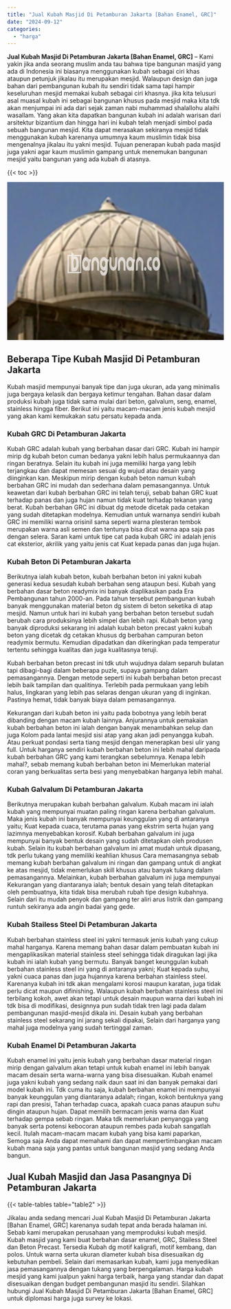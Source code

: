 ```yaml
---
title: "Jual Kubah Masjid Di Petamburan Jakarta [Bahan Enamel, GRC]"
date: "2024-09-12"
categories: 
  - "harga"
---
```


**Jual Kubah Masjid Di Petamburan Jakarta \[Bahan Enamel, GRC\]** – Kami yakin jika anda seorang muslim anda tau bahwa tipe bangunan masjid yang ada di Indonesia ini biasanya menggunakan kubah sebagai ciri khas ataupun petunjuk jikalau itu merupakan mesjid. Walaupun design dan juga bahan dari pembangunan kubah itu sendiri tidak sama tapi hampir keseluruhan mesjid memakai kubah sebagai ciri khasnya. jika kita telusuri asal muasal kubah ini sebagai bangunan khusus pada mesjid maka kita tdk akan menjumpai ini ada dari sejak zaman nabi muhammad shalallohu alaihi wasallam. Yang akan kita dapatkan bangunan kubah ini adalah warisan dari arsitektur bizantium dan hingga hari ini kubah telah menjadi simbol pada sebuah bangunan mesjid. Kita dapat merasakan sekiranya mesjid tidak menggunakan kubah karenanya umumnya kaum muslimin tidak bisa mengenalnya jikalau itu yakni mesjid. Tujuan penerapan kubah pada masjid juga yakni agar kaum muslimin gampang untuk menemukan bangunan mesjid yaitu bangunan yang ada kubah di atasnya.

{{< toc >}}

![Jual Kubah Masjid Di Petamburan Jakarta [Bahan Enamel, GRC]](/images/jual-kubah-masjid-16.png)

## Beberapa Tipe Kubah Masjid Di Petamburan Jakarta

Kubah masjid mempunyai banyak tipe dan juga ukuran, ada yang minimalis juga bergaya kelasik dan bergaya ketimur tengahan. Bahan dasar dalam produksi kubah juga tidak sama mulai dari beton, galvalum, seng, enamel, stainless hingga fiber. Berikut ini yaitu macam-macam jenis kubah mesjid yang akan kami kemukakan satu persatu kepada anda.

### Kubah GRC Di Petamburan Jakarta

Kubah GRC adalah kubah yang berbahan dasar dari GRC. Kubah ini hampir mirip dg kubah beton cuman bedanya yakni lebih halus permukaannya dan ringan beratnya. Selain itu kubah ini juga memiliki harga yang lebih terjangkau dan dapat memesan sesuai dg wujud atau desain yang diinginkan kan. Meskipun mirip dengan kubah beton namun kubah berbahan GRC ini mudah dan sederhana dalam pemasangannya. Untuk keawetan dari kubah berbahan GRC ini telah teruji, sebab bahan GRC kuat terhadap panas dan juga hujan namun tidak kuat terhadap tekanan yang berat. Kubah berbahan GRC ini dibuat dg metode dicetak pada cetakan yang sudah ditetapkan modelnya. Kemudian untuk warnanya sendiri kubah GRC ini memiliki warna orisinil sama seperti warna plesteran tembok merupakan warna asli semen dan tentunya bisa dicat warna apa saja pas dengan selera. Saran kami untuk tipe cat pada kubah GRC ini adalah jenis cat eksterior, akrilik yang yaitu jenis cat Kuat kepada panas dan juga hujan.

### Kubah Beton Di Petamburan Jakarta

Berikutnya ialah kubah beton, kubah berbahan beton ini yakni kubah generasi kedua sesudah kubah berbahan seng ataupun besi. Kubah yang berbahan dasar beton readymix ini banyak diaplikasikan pada Era Pembangunan tahun 2000-an. Pada tahun tersebut pembangunan kubah banyak menggunakan material beton dg sistem di beton seketika di atap mesjid. Namun untuk hari ini kubah yang berbahan beton tersebut sudah berubah cara produksinya lebih simpel dan lebih rapi. Kubah beton yang banyak diproduksi sekarang ini adalah kubah beton precast yakni kubah beton yang dicetak dg cetakan khusus dg berbahan campuran beton readymix bermutu. Kemudian dipadatkan dan dikeringkan pada temperatur tertentu sehingga kualitas dan juga kualitasnya teruji.

Kubah berbahan beton precast ini tdk utuh wujudnya dalam separuh bulatan tapi dibagi-bagi dalam beberapa puzle, supaya gampang dalam pemasangannya. Dengan metode seperti ini kubah berbahan beton precast lebih baik tampilan dan qualitinya. Terlebih pada permukaan yang lebih halus, lingkaran yang lebih pas selaras dengan ukuran yang di inginkan. Pastinya hemat, tidak banyak biaya dalam pemasangannya.

Kekurangan dari kubah beton ini yaitu pada bobotnya yang lebih berat dibanding dengan macam kubah lainnya. Anjurannya untuk pemakaian kubah berbahan beton ini ialah dengan banyak menambahkan selup dan juga Kolom pada lantai mesjid sisi atap yang akan jadi penyangga kubah. Atau perkuat pondasi serta tiang mesjid dengan menerapkan besi ulir yang full. Untuk harganya sendiri kubah berbahan beton ini lebih mahal daripada kubah berbahan GRC yang kami terangkan sebelumnya. Kenapa lebih mahal?, sebab memang kubah berbahan beton ini Memerlukan material coran yang berkualitas serta besi yang menyebabkan harganya lebih mahal.

### Kubah Galvalum Di Petamburan Jakarta

Berikutnya merupakan kubah berbahan galvalum. Kubah macam ini ialah kubah yang mempunyai muatan paling ringan karena berbahan galvalum. Maka jenis kubah ini banyak mempunyai keunggulan yang di antaranya yaitu; Kuat kepada cuaca, terutama panas yang ekstrim serta hujan yang lazimnya menyebabkan korosif. Kubah berbahan galvalum ini juga mempunyai banyak bentuk desain yang sudah ditetapkan oleh produsen kubah. Selain itu kubah berbahan galvalum ini amat mudah untuk dipasang, tdk perlu tukang yang memiliki keahlian khusus Cara memasangnya sebab memang kubah berbahan galvalum ini ringan dan gampang untuk di angkat ke atas mesjid, tidak memerlukan skill khusus atau banyak tukang dalam pemasangannya. Melainkan, kubah berbahan galvalum ini juga mempunyai Kekurangan yang diantaranya ialah; bentuk desain yang telah ditetapkan oleh pembuatnya, kita tidak bisa merubah rubah tipe design kubahnya. Selain dari itu mudah penyok dan gampang ter aliri arus listrik dan gampang runtuh sekiranya ada angin badai yang gede.

### Kubah Stailess Steel Di Petamburan Jakarta

Kubah berbahan stainless steel ini yakni termasuk jenis kubah yang cukup mahal harganya. Karena memang bahan dasar dalam pembuatan kubah ini mengaplikasikan material stainless steel sehingga tidak diragukan lagi jika kubah ini ialah kubah yang bermutu. Banyak banget keunggulan kubah berbahan stainless steel ini yang di antaranya yakni; Kuat kepada suhu, yakni cuaca panas dan juga hujannya karena berbahan stainless steel. Karenanya kubah ini tdk akan mengalami korosi maupun karatan, juga tidak perlu dicat maupun difinishing. Walaupun kubah berbahan stainless steel ini terbilang kokoh, awet akan tetapi untuk desain maupun warna dari kubah ini tdk bisa di modifikasi, designnya pun sudah tidak tren lagi pada dalam pembangunan masjid-mesjid dikala ini. Desain kubah yang berbahan stainless steel sekarang ini jarang sekali dipakai, Selain dari harganya yang mahal juga modelnya yang sudah tertinggal zaman.

### Kubah Enamel Di Petamburan Jakarta

Kubah enamel ini yaitu jenis kubah yang berbahan dasar material ringan mirip dengan galvalum akan tetapi untuk kubah enamel ini lebih banyak macam desain serta warna-warna yang bisa disesuaikan. Kubah enamel juga yakni kubah yang sedang naik daun saat ini dan banyak pemakai dari model kubah ini. Tdk cuma itu saja, kubah berbahan enamel ini mempunyai banyak keunggulan yang diantaranya adalah; ringan, kokoh bentuknya yang rapi dan presisi, Tahan terhadap cuaca, apakah cuaca panas ataupun suhu dingin ataupun hujan. Dapat memilih bermacam jenis warna dan Kuat terhadap gempa sebab ringan. Maka tdk memerlukan penyangga yang banyak serta potensi kebocoran ataupun rembes pada kubah sangatlah kecil. Itulah macam-macam macam kubah yang bisa kami paparkan, Semoga saja Anda dapat memahami dan dapat mempertimbangkan macam kubah mana saja yang pantas untuk bangunan masjid yang sedang Anda bangun.

## Jual Kubah Masjid dan Jasa Pasangnya Di Petamburan Jakarta

{{< table-tables table="table2" >}}

Jikalau anda sedang mencari Jual Kubah Masjid Di Petamburan Jakarta \[Bahan Enamel, GRC\] karenanya sudah tepat anda berada halaman ini. Sebab kami merupakan perusahaan yang memproduksi kubah mesjid. Kubah masjid yang kami buat berbahan dasar enamel, GRC, Stailess Steel dan Beton Precast. Tersedia Kubah dg motif kaligrafi, motif kembang, dan polos. Untuk warna serta ukuran diameter kubah bisa disesuaikan dg kebutuhan pembeli. Selain dari memasarkan kubah, kami juga menyedikan jasa pemasangannya dengan tukang yang berpengalaman. Harga kubah mesjid yang kami jualpun yakni harga terbaik, harga yang standar dan dapat disesuaikan dengan budget pembangunan masjid itu sendiri. Silahkan hubungi Jual Kubah Masjid Di Petamburan Jakarta \[Bahan Enamel, GRC\] untuk diplomasi harga juga survey ke lokasi.

